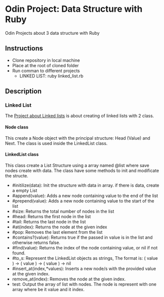 # Odin Project: Data Structure with Ruby
Odin Projects about 3 data structure with Ruby
## Instructions
- Clone repository in local machine
- Place at the root of cloned folder
- Run comman to different projects
    - LINKED LIST: ruby linked_list.rb
## Description
### Linked List
The [Project about Linked lists](src/linked_list.rb) is about creating of linked lists with 2 class.
#### Node class
This create a Node object with the principal structure: Head (Value) and Next.
The class is used inside the LinkedList class.
#### LinkedList class
This class create a List Structure using a array named @list where save nodes create with data.
The class have some methods to init and modificate the structe.
- #initilize(data): Init the structure with data in array. if there is data, create a empty List
- #append(value): Adds a new node containing value to the end of the list
- #prepend(value): Adds a new node containing value to the start of the list
- #size: Returns the total number of nodes in the list
- #head: Returns the first node in the list
- #tail: Returns the last node in the list
- #at(index): Returns the node at the given index
- #pop: Removes the last element from the list
- #contains?(value): Returns true if the passed in value is in the list and otherwise returns false.
- #find(value): Returns the index of the node containing value, or nil if not found.
- #to_s: Represent the LinkedList objects as strings, The format is: ( value ) -> ( value ) -> ( value ) -> nil
- #insert_at(index,*values): Inserts a new node/s with the provided value at the given index.
- remove_at(index): Removes the node at the given index.
- test: Output the array of list with nodes. The node is represent with one array where be it value and it index.
